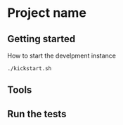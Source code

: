 # Project name

## Getting started

How to start the develpment instance

```
./kickstart.sh
```

## Tools

## Run the tests

